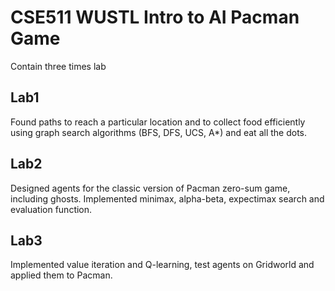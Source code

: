 # CSE511 WUSTL Intro to AI Pacman Game
Contain three times lab

Lab1
-------
Found paths to reach a particular location and to collect food efficiently using graph search algorithms (BFS, DFS, UCS, A*) and eat all the dots.

Lab2
-------
Designed agents for the classic version of Pacman zero-sum game, including ghosts. Implemented minimax, alpha-beta, expectimax search and evaluation function.

Lab3
--------
Implemented value iteration and Q-learning, test agents on Gridworld and applied them to Pacman.

